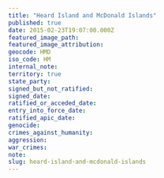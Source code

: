 ```yaml
---
title: "Heard Island and McDonald Islands"
published: true
date: 2015-02-23T19:07:00.000Z
featured_image_path:
featured_image_attribution:
geocode: HMD
iso_code: HM
internal_note:
territory: true
state_party:
signed_but_not_ratified:
signed_date:
ratified_or_acceded_date:
entry_into_force_date:
ratified_apic_date:
genocide:
crimes_against_humanity:
aggression:
war_crimes:
note:
slug: heard-island-and-mcdonald-islands
---
```

